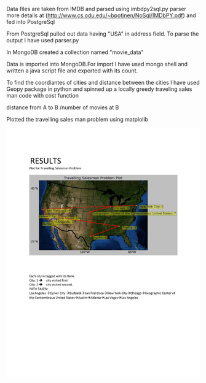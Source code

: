 Data files are taken from IMDB and parsed using imbdpy2sql.py parser 
more details at (http://www.cs.odu.edu/~bpotinen/NoSql/IMDbPY.pdf) and fed into PostgreSql

From PostgreSql pulled out data having "USA" in address field. 
To parse the output I have used parser.py

In MongoDB created a collection named "movie_data"

Data is imported into MongoDB.For import I have used mongo shell and written a java script file and exported with its count. 

To find the coordiantes of cities and distance between the cities I have used Geopy package in python and spinned up a locally greedy traveling sales man code with cost function 


distance from A to B /number of movies at B

Plotted the travelling sales man problem using matplolib

![Alt Text](https://github.com/bpoti001/Exploring_Nosql/raw/master/MongoDB/result_image/RESULTS%20(1)-1.png)
